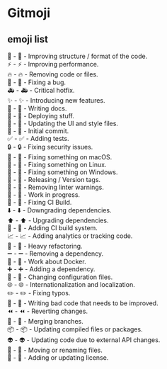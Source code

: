# Gitmoji

## emoji list

🎨  - :art: - Improving structure / format of the code.  
⚡️  - :zap: - Improving performance.  
🔥  - :fire: - Removing code or files.  
🐛  - :bug: - Fixing a bug.  
🚑  - :ambulance: - Critical hotfix.  
✨  - :sparkles: - Introducing new features.  
📝  - :memo: - Writing docs.  
🚀  - :rocket: - Deploying stuff.  
💄  - :lipstick: - Updating the UI and style files.  
🎉  - :tada: - Initial commit.  
✅  - :white_check_mark: - Adding tests.  
🔒  - :lock: - Fixing security issues.  
🍎  - :apple: - Fixing something on macOS.  
🐧  - :penguin: - Fixing something on Linux.  
🏁  - :checkered_flag: - Fixing something on Windows.  
🔖  - :bookmark: - Releasing / Version tags.  
🚨  - :rotating_light: - Removing linter warnings.  
🚧  - :construction: - Work in progress.  
💚  - :green_heart: - Fixing CI Build.  
⬇️  - :arrow_down: - Downgrading dependencies.  
⬆️  - :arrow_up: - Upgrading dependencies.  
👷  - :construction_worker: - Adding CI build system.  
📈  - :chart_with_upwards_trend: - Adding analytics or tracking code.  
🔨  - :hammer: - Heavy refactoring.  
➖  - :heavy_minus_sign: - Removing a dependency.  
🐳  - :whale: - Work about Docker.  
➕  - :heavy_plus_sign: - Adding a dependency.  
🔧  - :wrench: - Changing configuration files.  
🌐  - :globe_with_meridians: - Internationalization and localization.  
✏️  - :pencil2: - Fixing typos.  
💩  - :hankey: - Writing bad code that needs to be improved.  
⏪  - :rewind: - Reverting changes.  
🔀  - :twisted_rightwards_arrows: - Merging branches.  
📦  - :package: - Updating compiled files or packages.  
👽  - :alien: - Updating code due to external API changes.  
🚚  - :truck: - Moving or renaming files.  
📄  - :page_facing_up: - Adding or updating license.  